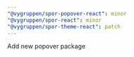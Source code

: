 ```yaml
---
"@vygruppen/spor-popover-react": minor
"@vygruppen/spor-react": minor
"@vygruppen/spor-theme-react": patch
---
```


Add new popover package
